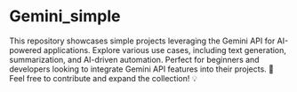 # Gemini_simple
This repository showcases simple projects leveraging the Gemini API for AI-powered applications. Explore various use cases, including text generation, summarization, and AI-driven automation. Perfect for beginners and developers looking to integrate Gemini API features into their projects. 🚀  Feel free to contribute and expand the collection! 💡
